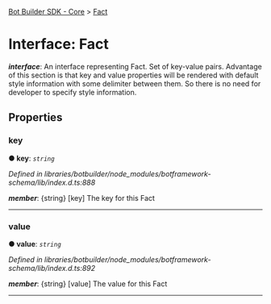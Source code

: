 [Bot Builder SDK - Core](../README.md) > [Fact](../interfaces/botbuilder.fact.md)



# Interface: Fact

*__interface__*: An interface representing Fact. Set of key-value pairs. Advantage of this section is that key and value properties will be rendered with default style information with some delimiter between them. So there is no need for developer to specify style information.



## Properties
<a id="key"></a>

###  key

**●  key**:  *`string`* 

*Defined in libraries/botbuilder/node_modules/botframework-schema/lib/index.d.ts:888*


*__member__*: {string} [key] The key for this Fact





___

<a id="value"></a>

###  value

**●  value**:  *`string`* 

*Defined in libraries/botbuilder/node_modules/botframework-schema/lib/index.d.ts:892*


*__member__*: {string} [value] The value for this Fact





___


